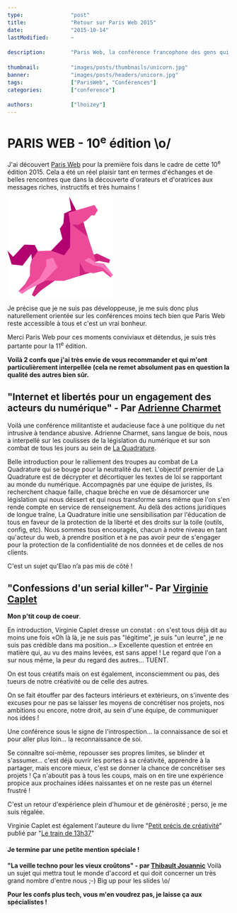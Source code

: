```yaml
---
type:               "post"
title:              "Retour sur Paris Web 2015"
date:               "2015-10-14"
lastModified:       ~

description:        "Paris Web, la conférence francophone des gens qui font le web !"

thumbnail:          "images/posts/thumbnails/unicorn.jpg"
banner:             "images/posts/headers/unicorn.jpg"
tags:               ["ParisWeb", "Conférences"]
categories:         ["conference"]

authors:            ["lhoizey"]
---
```



# PARIS WEB - 10<sup>e</sup> édition \o/

J'ai découvert [Paris Web](http://www.paris-web.fr/) pour la première fois dans le cadre de cette 10<sup>e</sup> édition 2015.
Cela a été un réel plaisir tant en termes d'échanges et de belles rencontres que dans la découverte d'orateurs et d'oratrices aux messages riches, instructifs et très humains !

<img src="images/posts/2015/unicorn.png" class="pull-right">

Je précise que je ne suis pas développeuse, je me suis donc plus naturellement orientée sur les conférences moins tech bien que Paris Web reste accessible à tous et c'est un vrai bonheur.

Merci Paris Web pour ces moments conviviaux et détendus, je suis très partante pour la 11<sup>e</sup> édition.


<strong>Voilà 2 confs que j'ai très envie de vous recommander et qui m'ont particulièrement interpellée (cela ne remet absolument pas en question la qualité des autres bien sûr.</strong>

## "Internet et libertés pour un engagement des acteurs du numérique" - Par [Adrienne Charmet](http://www.paris-web.fr/orateurs/adrienne-charmet.php)

Voilà une conférence militantiste et audacieuse face à une politique du net intrusive à tendance abusive.
Adrienne Charmet, sans langue de bois, nous a interpellé sur les coulisses de la législation du numérique et sur son combat de tous les jours au sein de <a href="https://www.laquadrature.net/fr">La Quadrature</a>.

Belle introduction pour le ralliement des troupes au combat de La Quadrature qui se bouge pour la neutralité du net.
L'objectif premier de La Quadrature est de décrypter et décortiquer les textes de loi se rapportant au monde du numérique. Accompagnés par une équipe de juristes, ils recherchent chaque faille, chaque brèche en vue de désamorcer une législation qui nous déssert et qui nous transforme sans même que l'on s'en rende compte en service de renseignement.
Au delà des actions juridiques de longue traîne, La Quadrature initie une sensibilisation par l'éducation de tous en faveur de la protection de la liberté et des droits sur la toile (outils, config, etc).
Nous sommes tous encouragés, chacun à notre niveau en tant qu'acteur du web, à prendre position et à ne pas avoir peur de s'engager pour la protection de la confidentialité de nos données et de celles de nos clients.

C'est un sujet qu'Elao n’a pas mis de côté !


## "Confessions d'un serial killer"- Par [Virginie Caplet](http://www.paris-web.fr/orateurs/virginie-caplet.php)
<strong>Mon p'tit coup de coeur</strong>.

En introduction, Virginie  Caplet dresse un constat : on s'est tous déjà dit au moins une fois «Oh là là, je ne suis pas "légitime", je suis "un leurre", je ne suis pas crédible dans ma position…»
Excellente question et entrée en matière qui, au vu des mains levées, est sans appel ! Le regard que l'on a sur nous même, la peur du regard des autres… TUENT.

On est tous créatifs mais on est également, inconsciemment ou pas, des tueurs de notre créativité ou de celle des autres.

On se fait étouffer par des facteurs intérieurs et extérieurs, on s'invente des excuses pour ne pas se laisser les moyens de concrétiser nos projets, nos ambitions ou encore, notre droit, au sein d'une équipe, de communiquer nos idées !

Une conférence sous le signe de l'introspection… la connaissance de soi et pour aller plus loin… la reconnaissance de soi.

Se connaître soi-même, repousser ses propres limites, se blinder et s'assumer… c'est déjà ouvrir les portes à sa créativité, apprendre à la partager, mais encore mieux, c'est se donner la chance de concrétiser ses projets !
Ça n'aboutit pas à tous les coups, mais on en tire une expérience propice aux prochaines idées naissantes et on ne reste pas un éternel frustré !

C'est un retour d'expérience plein d'humour et de générosité ; perso, je me suis régalée.

Virginie Caplet est également l'auteure du livre "[Petit précis de créativité](http://boutique.letrainde13h37.fr/products/petit-precis-de-creativite-virginie-caplet)" publié par "[Le train de 13h37](http://letrainde13h37.fr/)"

#### Je termine par une petite mention spéciale !
**"La veille techno pour les vieux croûtons" - par [Thibault Jouannic](http://www.paris-web.fr/orateurs/thibault-jouannic.php)**
Voilà un sujet qui mettra tout le monde d'accord et qui doit concerner un très grand nombre d'entre nous ;-)
Big up pour les slides \o/

**Pour les confs plus tech, vous m'en voudrez pas, je laisse ça aux spécialistes !**
